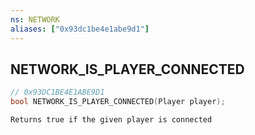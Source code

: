 ```yaml
---
ns: NETWORK
aliases: ["0x93dc1be4e1abe9d1"]
---
```

## NETWORK_IS_PLAYER_CONNECTED

```c
// 0x93DC1BE4E1ABE9D1
bool NETWORK_IS_PLAYER_CONNECTED(Player player);
```

```
Returns true if the given player is connected
```
